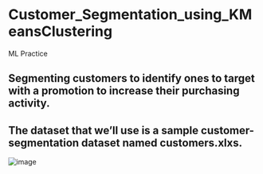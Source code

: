 # Customer_Segmentation_using_KMeansClustering
ML Practice

## Segmenting customers to identify ones to target with a promotion to increase their purchasing activity. 

## The dataset that we’ll use is a sample customer-segmentation dataset named customers.xlxs. 

![image](https://user-images.githubusercontent.com/107803391/210714835-16bd8d94-8713-46f9-925f-d75ea727550f.png)
